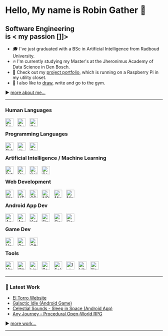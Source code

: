 # Hello, My name is Robin Gather 👀
<link rel="stylesheet" href="https://cdn.jsdelivr.net/gh/devicons/devicon@v2.15.1/devicon.min.css">

## Software Engineering <br> is < my passion []]>

- 🎓 I've just graduated with a BSc in Artificial Intelligence from Radboud University.
- 🔥 I'm currently studying my Master's at the Jheronimus Academy of Data Science in Den Bosch.
- 🙌 Check out my [project portfolio](http://robingather.com/work-2), which is running on a Raspberry Pi in my utility closet.
- 🍑 I also like to [draw](http://art.robingather.com), write and go to the gym.

▶ [more about me...](http://robingather.com/about)

---

### Human Languages

<img align="left" alt="Egnlish" width="26px" src="https://flagicons.lipis.dev/flags/4x3/gb.svg" style="padding-right:10px;" />
<img align="left" alt="Dutch" width="26px" src="https://flagicons.lipis.dev/flags/4x3/nl.svg" style="padding-right:10px;" />
<img align="left" alt="German" width="26px" src="https://flagicons.lipis.dev/flags/4x3/de.svg" style="padding-right:10px;" />

<br />

### Programming Languages

<img align="left" alt="Python" width="26px" src="https://cdn.jsdelivr.net/gh/devicons/devicon/icons/python/python-original.svg" style="padding-right:10px;" />
<img align="left" alt="Java" width="26px" src="https://cdn.jsdelivr.net/gh/devicons/devicon/icons/java/java-original.svg" style="padding-right:10px;" />
<img align="left" alt="C++" width="26px" src="https://cdn.jsdelivr.net/gh/devicons/devicon/icons/cplusplus/cplusplus-original.svg" style="padding-right:10px;" />

<br />

### Artificial Intelligence / Machine Learning

<img align="left" alt="Pytorch" width="26px" src="https://cdn.jsdelivr.net/gh/devicons/devicon/icons/pytorch/pytorch-original.svg" style="padding-right:10px;" />
<img align="left" alt="Pandas" width="26px" src="https://cdn.jsdelivr.net/gh/devicons/devicon/icons/pandas/pandas-original.svg" style="padding-right:10px;" />
<img align="left" alt="Scikit Learn" width="26px" src="https://seeklogo.com/images/S/scikit-learn-logo-8766D07E2E-seeklogo.com.png" style="padding-right:10px;" />
<img align="left" alt="Seaborn" width="26px" src="https://seeklogo.com/images/S/seaborn-logo-244EB2DEC5-seeklogo.com.png" style="padding-right:10px;" />

<br />

### Web Development
<img align="left" alt="Wordpress" width="26px" src="https://seeklogo.com/images/W/wordpress-icon-logo-45667D3313-seeklogo.com.png" style="padding-right:10px;" />
<img align="left" alt="HTML5" width="26px" src="https://cdn.jsdelivr.net/gh/devicons/devicon/icons/html5/html5-original.svg" style="padding-right:10px;" />
<img align="left" alt="CSS3" width="26px" src="https://cdn.jsdelivr.net/gh/devicons/devicon/icons/css3/css3-original.svg" style="padding-right:10px;" />
<img align="left" alt="NGINX" width="26px" src="https://cdn.jsdelivr.net/gh/devicons/devicon/icons/nginx/nginx-original.svg" style="padding-right:10px;" />
<img align="left" alt="MySQL" width="26px" src="https://cdn.jsdelivr.net/gh/devicons/devicon/icons/mysql/mysql-original.svg" style="padding-right:10px;" />
<img align="left" alt="Mailchimp" width="26px" src="https://seeklogo.com/images/M/mailchimp-logo-3E7CD3DDAA-seeklogo.com.png" style="padding-right:10px;" />

<br />

### Android App Dev
<img align="left" alt="Android" width="26px" src="https://cdn.jsdelivr.net/gh/devicons/devicon/icons/android/android-plain.svg" style="padding-right:10px;" />
<img align="left" alt="Android Studio" width="26px" src="https://seeklogo.com/images/A/android-studio-logo-1EE788C6EC-seeklogo.com.png" style="padding-right:10px;" />
<img align="left" alt="Kotlin" width="26px" src="https://cdn.jsdelivr.net/gh/devicons/devicon/icons/kotlin/kotlin-original.svg" style="padding-right:10px;" />
<img align="left" alt="Firebase" width="26px" src="https://cdn.jsdelivr.net/gh/devicons/devicon/icons/firebase/firebase-plain.svg" style="padding-right:10px;" />
<img align="left" alt="Google Play Console" width="26px" src="https://seeklogo.com/images/G/google-play-logo-C0F8C12322-seeklogo.com.png" style="padding-right:10px;" />
<img align="left" alt="Google Admob" width="26px" src="https://seeklogo.com/images/G/google-admob-logo-09A4DF4C15-seeklogo.com.png" style="padding-right:10px;" />

<br />

### Game Dev
<img align="left" alt="Unity" width="26px" src="https://cdn.jsdelivr.net/gh/devicons/devicon/icons/unity/unity-original.svg" style="padding-right:10px;" />
<img align="left" alt="OpenGL" width="26px" src="https://cdn.jsdelivr.net/gh/devicons/devicon/icons/opengl/opengl-original.svg" style="padding-right:10px;" />
<img align="left" alt="C#" width="26px" src="https://cdn.jsdelivr.net/gh/devicons/devicon/icons/csharp/csharp-original.svg" style="padding-right:10px;" />

<br />

### Tools
<img align="left" alt="Visual Studio Code" width="26px" src="https://cdn.jsdelivr.net/gh/devicons/devicon/icons/vscode/vscode-original.svg" style="padding-right:10px;" />
<img align="left" alt="Git" width="26px" src="https://cdn.jsdelivr.net/gh/devicons/devicon/icons/git/git-original.svg" style="padding-right:10px;" />
<img align="left" alt="Linux" width="26px" src="https://cdn.jsdelivr.net/gh/devicons/devicon/icons/linux/linux-original.svg" style="padding-right:10px;" />
<img align="left" alt="Raspberry Pi" width="26px" src="https://cdn.jsdelivr.net/gh/devicons/devicon/icons/raspberrypi/raspberrypi-original.svg" style="padding-right:10px;" />
<img align="left" alt="Eclipse" width="26px" src="https://seeklogo.com/images/E/eclipse-logo-85FE4BEA34-seeklogo.com.png" style="padding-right:10px;" />
<img align="left" alt="IntelliJ IDEA" width="26px" src="https://seeklogo.com/images/I/intellij-idea-logo-F0395EF783-seeklogo.com.png" style="padding-right:10px;" />
<img align="left" alt="LibreOffice" width="26px" src="https://seeklogo.com/images/L/libreoffice-logo-CBF29DE2BB-seeklogo.com.png" style="padding-right:10px;" />
<img align="left" alt="Notion" width="26px" src="https://seeklogo.com/images/N/notion-app-logo-009B1538E8-seeklogo.com.png" style="padding-right:10px;" />

<br />
<br />








---

### 🌟 Latest Work

- [El Torro Website](http://www.robingather.com/work-2#block-eltorro)
- [Galactic Idle (Android Game)](http://www.robingather.com/work-2#block-galactic-idle)
- [Celestial Sounds - Sleep in Space (Android App)](http://www.robingather.com/work-2#celestial-sounds)
- [Any Journey - Procedural Open-World RPG](http://www.robingather.com/work-2#block-any-journey)

▶ [more work...](http://robingather.com/work-2)

---